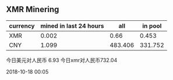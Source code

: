 ## XMR Minering

|currency|mined in last 24 hours|all|in pool|
|---|---|---|---|
|XMR|0.002|0.66|0.453|
|CNY|1.099|483.406|331.752|

今日美元对人民币 6.93	今日xmr对人民币732.04


2018-10-18 00:05